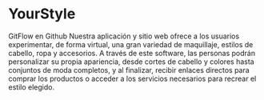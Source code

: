 # YourStyle
GitFlow en Github
Nuestra aplicación y sitio web ofrece a los usuarios experimentar, de forma virtual, una gran variedad de maquillaje, estilos de cabello, ropa y accesorios. A través de este software, las personas podrán personalizar su propia apariencia, desde cortes de cabello y colores hasta conjuntos de moda completos, y al finalizar, recibir enlaces directos para comprar los productos o acceder a los servicios necesarios para recrear el estilo elegido.
